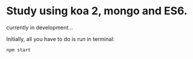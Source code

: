 # Study using koa 2, mongo and ES6.

currently in development...

Initially, all you have to do is run in terminal:
```js
npm start
```